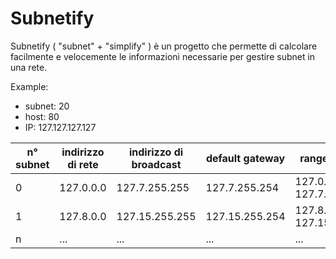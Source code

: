 # Subnetify
Subnetify  ( "subnet"  +  "simplify" ) è un progetto che permette di calcolare facilmente e velocemente le informazioni necessarie per gestire subnet in una rete.

Example:
  - subnet: 20
  - host: 80
  - IP: 127.127.127.127

n° subnet | indirizzo di rete| indirizzo di broadcast| default gateway | range indirizzi
----------|------------------|-----------------------|-----------------|----------------
0         |127.0.0.0         |127.7.255.255          |127.7.255.254    |127.0.0.1-127.7.255.254
1         |127.8.0.0         |127.15.255.255         |127.15.255.254   |127.8.0.1-127.15.255.254
n         |...               |...                    |...              |...






